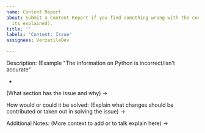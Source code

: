 ```yaml
---
name: Content Report
about: Submit a Content Report if you find something wrong with the content within a page, ie Copyrights, Grammar, False Information or broken links to academic sources! For functional issues (such as our website not working), please use a Bug Report! 
  its explained).
title: ''
labels: 'Content: Issue'
assignees: VerzatileDev

---
```


Description:
(Example "The information on Python is incorrect/isn't accurate"
- > 

(What section has the issue and why)
->

How would or could it be solved:
(Explain what changes should be contributed or taken out in solving the issue)
->

Additional Notes:
(More context to add or to talk explain here)
->
